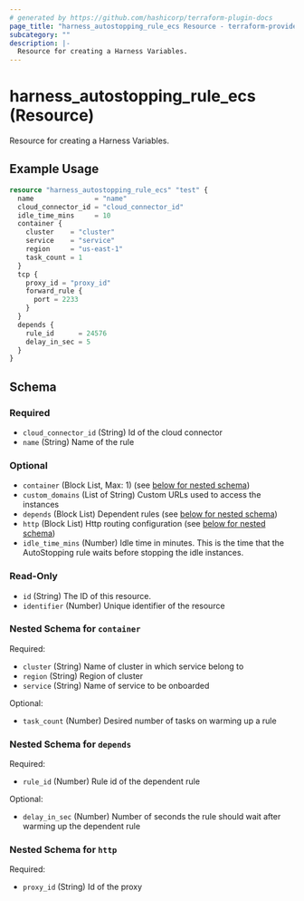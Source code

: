 ```yaml
---
# generated by https://github.com/hashicorp/terraform-plugin-docs
page_title: "harness_autostopping_rule_ecs Resource - terraform-provider-harness"
subcategory: ""
description: |-
  Resource for creating a Harness Variables.
---
```


# harness_autostopping_rule_ecs (Resource)

Resource for creating a Harness Variables.

## Example Usage

```terraform
resource "harness_autostopping_rule_ecs" "test" {
  name               = "name"
  cloud_connector_id = "cloud_connector_id"
  idle_time_mins     = 10
  container {
    cluster    = "cluster"
    service    = "service"
    region     = "us-east-1"
    task_count = 1
  }
  tcp {
    proxy_id = "proxy_id"
    forward_rule {
      port = 2233
    }
  }
  depends {
    rule_id      = 24576
    delay_in_sec = 5
  }
}
```

<!-- schema generated by tfplugindocs -->
## Schema

### Required

- `cloud_connector_id` (String) Id of the cloud connector
- `name` (String) Name of the rule

### Optional

- `container` (Block List, Max: 1) (see [below for nested schema](#nestedblock--container))
- `custom_domains` (List of String) Custom URLs used to access the instances
- `depends` (Block List) Dependent rules (see [below for nested schema](#nestedblock--depends))
- `http` (Block List) Http routing configuration (see [below for nested schema](#nestedblock--http))
- `idle_time_mins` (Number) Idle time in minutes. This is the time that the AutoStopping rule waits before stopping the idle instances.

### Read-Only

- `id` (String) The ID of this resource.
- `identifier` (Number) Unique identifier of the resource

<a id="nestedblock--container"></a>
### Nested Schema for `container`

Required:

- `cluster` (String) Name of cluster in which service belong to
- `region` (String) Region of cluster
- `service` (String) Name of service to be onboarded

Optional:

- `task_count` (Number) Desired number of tasks on warming up a rule


<a id="nestedblock--depends"></a>
### Nested Schema for `depends`

Required:

- `rule_id` (Number) Rule id of the dependent rule

Optional:

- `delay_in_sec` (Number) Number of seconds the rule should wait after warming up the dependent rule


<a id="nestedblock--http"></a>
### Nested Schema for `http`

Required:

- `proxy_id` (String) Id of the proxy
